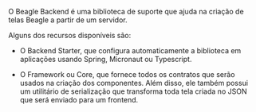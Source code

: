 O Beagle Backend é uma biblioteca de suporte que ajuda na criação de telas Beagle a partir de um servidor.

Alguns dos recursos disponíveis são: 

- O Backend Starter, que configura automaticamente a biblioteca em aplicações usando Spring, Micronaut ou Typescript.
 
- O Framework ou Core, que fornece todos os contratos que serão usados na criação dos componentes. Além disso, ele também possui um utilitário de serialização que transforma toda tela criada no JSON que será enviado para um frontend.